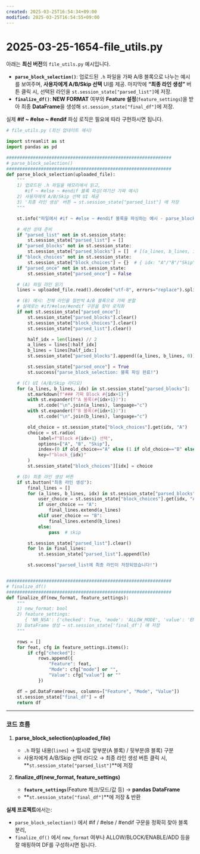 ```yaml
---
created: 2025-03-25T16:54:34+09:00
modified: 2025-03-25T16:54:55+09:00
---
```


# 2025-03-25-1654-file_utils.py

아래는 **최신 버전**의 `file_utils.py` 예시입니다.  
- **`parse_block_selection()`**: 업로드된 `.h` 파일을 가짜 A/B 블록으로 나누는 예시를 보여주며, **사용자에게 A/B/Skip 선택** UI를 제공. 마지막에 **“최종 라인 생성”** 버튼 클릭 시, 선택된 라인을 `st.session_state["parsed_list"]`에 저장.  
- **`finalize_df()`**: **NEW FORMAT** 여부와 **Feature 설정**(`feature_settings`)을 받아 최종 **DataFrame**을 생성해 `st.session_state["final_df"]`에 저장.

실제 **#if ~ #else ~ #endif** 파싱 로직은 필요에 따라 구현하시면 됩니다.

```python
# file_utils.py (최신 업데이트 예시)

import streamlit as st
import pandas as pd

##############################################################
# parse_block_selection()
##############################################################
def parse_block_selection(uploaded_file):
    """
    1) 업로드된 .h 파일을 메모리에서 읽고,
       #if ~ #else ~ #endif 블록 파싱(여기선 가짜 예시)
    2) 사용자에게 A/B/Skip 선택 UI 제공
    3) '최종 라인 생성' 버튼 → st.session_state["parsed_list"] 에 저장
    """

    st.info("파일에서 #if ~ #else ~ #endif 블록을 파싱하는 예시 - parse_block_selection")

    # 세션 상태 준비
    if "parsed_list" not in st.session_state:
        st.session_state["parsed_list"] = []
    if "parsed_blocks" not in st.session_state:
        st.session_state["parsed_blocks"] = []  # [(a_lines, b_lines, idx), ...]
    if "block_choices" not in st.session_state:
        st.session_state["block_choices"] = {}  # { idx: "A"/"B"/"Skip" }
    if "parsed_once" not in st.session_state:
        st.session_state["parsed_once"] = False

    # (A) 파일 라인 읽기
    lines = uploaded_file.read().decode("utf-8", errors="replace").splitlines()

    # (B) 예시: 전체 라인을 절반씩 A/B 블록으로 가짜 분할
    # 실제로는 #if/#else/#endif 구문을 찾아 로직화
    if not st.session_state["parsed_once"]:
        st.session_state["parsed_blocks"].clear()
        st.session_state["block_choices"].clear()
        st.session_state["parsed_list"].clear()

        half_idx = len(lines) // 2
        a_lines = lines[:half_idx]
        b_lines = lines[half_idx:]
        st.session_state["parsed_blocks"].append((a_lines, b_lines, 0))

        st.session_state["parsed_once"] = True
        st.success("parse_block_selection: 블록 파싱 완료!")

    # (C) UI (A/B/Skip 라디오)
    for (a_lines, b_lines, idx) in st.session_state["parsed_blocks"]:
        st.markdown(f"### 가짜 Block #{idx+1}")
        with st.expander(f"A 블록(#{idx+1})"):
            st.code("\n".join(a_lines), language="c")
        with st.expander(f"B 블록(#{idx+1})"):
            st.code("\n".join(b_lines), language="c")

        old_choice = st.session_state["block_choices"].get(idx, "A")
        choice = st.radio(
            label=f"Block #{idx+1} 선택",
            options=["A", "B", "Skip"],
            index=(0 if old_choice=="A" else (1 if old_choice=="B" else 2)),
            key=f"block_{idx}"
        )
        st.session_state["block_choices"][idx] = choice

    # (D) 최종 라인 생성 버튼
    if st.button("최종 라인 생성"):
        final_lines = []
        for (a_lines, b_lines, idx) in st.session_state["parsed_blocks"]:
            user_choice = st.session_state["block_choices"].get(idx, "A")
            if user_choice == "A":
                final_lines.extend(a_lines)
            elif user_choice == "B":
                final_lines.extend(b_lines)
            else:
                pass  # skip

        st.session_state["parsed_list"].clear()
        for ln in final_lines:
            st.session_state["parsed_list"].append(ln)

        st.success("parsed_list에 최종 라인이 저장되었습니다!")


##############################################################
# finalize_df()
##############################################################
def finalize_df(new_format, feature_settings):
    """
    1) new_format: bool
    2) feature_settings: 
       { 'NR_NSA': {'checked': True, 'mode': 'ALLOW_MODE', 'value': 'ENABLE'}, ... }
    3) DataFrame 생성 → st.session_state['final_df'] 에 저장
    """

    rows = []
    for feat, cfg in feature_settings.items():
        if cfg["checked"]:
            rows.append({
                "Feature": feat,
                "Mode": cfg["mode"] or "",
                "Value": cfg["value"] or ""
            })

    df = pd.DataFrame(rows, columns=["Feature", "Mode", "Value"])
    st.session_state["final_df"] = df
    return df
```

---

### 코드 흐름

1. **parse_block_selection(uploaded_file)**  
   - `.h` 파일 내용(`lines`) → 임시로 앞부분(A 블록) / 뒷부분(B 블록) 구분  
   - 사용자에게 A/B/Skip 선택 라디오 → 최종 라인 생성 버튼 클릭 시, **`st.session_state["parsed_list"]`**에 저장

2. **finalize_df(new_format, feature_settings)**  
   - **`feature_settings`**(Feature 체크/모드/값 등) → **pandas DataFrame**  
   - **`st.session_state["final_df"]`**에 저장 & 반환

**실제 프로젝트**에서는:
- `parse_block_selection()` 에서 #if / #else / #endif 구문을 정확히 찾아 블록 분리,  
- `finalize_df()` 에서 `new_format` 여부나 ALLOW/BLOCK/ENABLE/ADD 등을 잘 매핑하여 DF를 구성하시면 됩니다.
